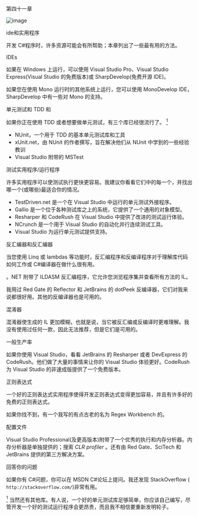 第四十一章

![image](images/frontdot.jpg)

ide和实用程序

开发 C#程序时，许多资源可能会有所帮助；本章列出了一些最有用的方法。

IDEs

如果在 Windows 上运行，可以使用 Visual Studio Pro、Visual Studio Express(Visual Studio 的免费版本)或 SharpDevelop(免费开源 IDE)。

如果您在使用 Mono 运行时的其他系统上运行，您可以使用 MonoDevelop IDE，SharpDevelop 中有一些对 Mono 的支持。

单元测试和 TDD 和

如果你正在使用 TDD 或者想要做单元测试，有三个库已经很流行了。 [<sup>1</sup>](#Fn1)

*   NUnit，一个用于 TDD 的基本单元测试库和工具
*   xUnit.net，由 NUnit 的作者撰写，旨在解决他们从 NUnit 中学到的一些经验教训
*   Visual Studio 附带的 MSTest

测试实用程序/运行程序

许多实用程序可以使测试执行更快更容易。我建议你看看它们中的每一个，并找出哪一个(或哪些)最适合你的情况。

*   TestDriven.net 是一个在 Visual Studio 中运行的单元测试外接程序。
*   Gallio 是一个位于各种测试库之上的系统，它提供了一个通用的对象模型。
*   Resharper 和 CodeRush 在 Visual Studio 中提供了改进的测试运行体验。
*   NCrunch 是一个用于 Visual Studio 的自动化并行连续测试工具。
*   Visual Studio 为运行单元测试提供支持。

反汇编器和反汇编器

当您使用 Linq 或 lambdas 等功能时，反汇编程序和反编译程序对于理解库代码如何工作或 C#编译器在做什么很有用。

。NET 附带了 ILDASM 反汇编程序，它允许您浏览程序集并查看所有方法的 IL。

我用过 Red Gate 的 Reflector 和 JetBrains 的 dotPeek 反编译器，它们对我来说都很好用。其他的反编译器也是可用的。

混淆器

混淆器使生成的 IL 更加模糊，也就是说，当它被反汇编或反编译时更难理解。我没有使用过任何一款，因此无法推荐，但是它们是可用的。

一般生产率

如果你使用 Visual Studio，看看 JetBrains 的 Resharper 或者 DevExpress 的 CodeRush。他们做了大量的事情来让你的 Visual Studio 体验更好。CodeRush 为 Visual Studio 的非速成版提供了一个免费版本。

正则表达式

一个好的正则表达式实用程序使得开发正则表达式变得更加容易，并且有许多好的免费的正则表达式。

如果你找不到，有一个我写的有点古老的名为 Regex Workbench 的。

配置文件

Visual Studio Professional(及更高版本)附带了一个优秀的执行和内存分析器。内存分析器是单独提供的；搜索 *CLR profiler* 。还有由 Red Gate、SciTech 和 JetBrains 提供的第三方解决方案。

回答你的问题

如果你有 C#问题，你可以在 MSDN C#论坛上提问。我还发现 StackOverflow ( `http://stackoverflow.com/`)非常有用。

[<sup>1</sup>](#_Fn1) 当然还有其他库。有人说，一个好的单元测试库足够简单，你应该自己编写，尽管开发一个好的测试运行程序会更昂贵，而且我不相信要重新发明轮子。